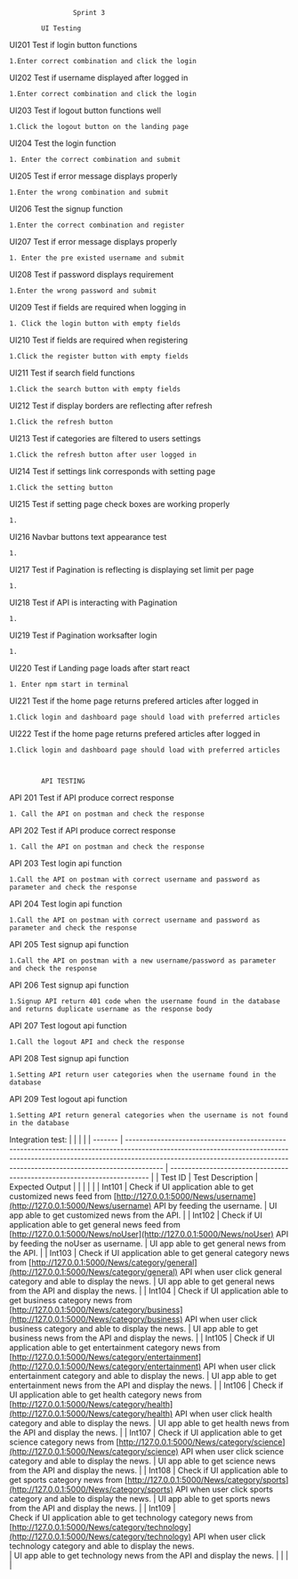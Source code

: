 					Sprint 3

			UI Testing 

UI201 	Test if login button functions   

	1.Enter correct combination and click the login

UI202    Test if username displayed after logged in 

	1.Enter correct combination and click the login 

UI203    Test if logout button functions well

	1.Click the logout button on the landing page   

UI204   Test the login function 

	1. Enter the correct combination and submit  

UI205    Test if error message displays properly

	1.Enter the wrong combination and submit  

UI206     Test the signup function    

	1.Enter the correct combination and register

UI207    Test if error message displays properly 

	1. Enter the pre existed username and submit

UI208    Test if password displays requirement    

	1.Enter the wrong password and submit 

UI209    Test if fields are required when logging in  

	1. Click the login button with empty fields

UI210    Test if fields are required when registering    

	1.Click the register button with empty fields 

UI211    Test if search field functions  

	1.Click the search button with empty fields  

UI212     Test if display borders are reflecting after refresh   

	1.Click the refresh button  

UI213    Test if categories are filtered to users settings    

	1.Click the refresh button after user logged in

UI214    Test if settings link corresponds with setting page 

	1.Click the setting button  

UI215    Test if setting page check boxes are working properly       

	1. 

UI216    Navbar buttons text appearance test

	1.

UI217     Test if Pagination is reflecting is displaying set limit per page

	1.

UI218    Test if API is interacting with Pagination 

	1. 

UI219    Test if Pagination worksafter login    

	1.

UI220    Test if Landing page loads after start react    

	1. Enter npm start in terminal

UI221    Test if the home page returns prefered articles after logged in 

	1.Click login and dashboard page should load with preferred articles 

UI222    Test if the home page returns prefered articles after logged in

	1.Click login and dashboard page should load with preferred articles



			API TESTING

API 201   Test if API produce correct response

	1. Call the API on postman and check the response     

API 202  Test if API produce correct response

	1. Call the API on postman and check the response     

API 203	 Test login api function

	1.Call the API on postman with correct username and password as parameter and check the response

API 204  Test login api function

	1.Call the API on postman with correct username and password as parameter and check the response

API 205	  Test signup api function

	1.Call the API on postman with a new username/password as parameter and check the response

API 206  Test signup api function  

	1.Signup API return 401 code when the username found in the database and returns duplicate username as the response body

API 207  Test logout api function

	1.Call the logout API and check the response

API 208  Test signup api function  

	1.Setting API return user categories when the username found in the database 

API 209  Test logout api function

	1.Setting API return general categories when the username is not found in the database


Integration test:
|         |                                                                                                                                                                                                                                                      |                                                                          |
| ------- | ---------------------------------------------------------------------------------------------------------------------------------------------------------------------------------------------------------------------------------------------------- | ------------------------------------------------------------------------ |
| Test ID | Test Description                                                                                                                                                                                                                                     | Expected Output                                                          |
|         |                                                                                                                                                                                                                                                      |                                                                          |
| Int101  | Check if UI application able to get customized news feed from [http://127.0.0.1:5000/News/username](http://127.0.0.1:5000/News/username) API by feeding the username.                                                                                | UI app able to get customized news from the API.                         |
| Int102  | Check if UI application able to get general news feed from [http://127.0.0.1:5000/News/noUser](http://127.0.0.1:5000/News/noUser) API by feeding the noUser as username.                                                                             | UI app able to get general news from the API.                            |
| Int103  | Check if UI application able to get general category news from [http://127.0.0.1:5000/News/category/general](http://127.0.0.1:5000/News/category/general) API when user click general category and able to display the news.                         | UI app able to get general news from the API and display the news.       |
| Int104  | Check if UI application able to get business category news from [http://127.0.0.1:5000/News/category/business](http://127.0.0.1:5000/News/category/business) API when user click business category and able to display the news.                     | UI app able to get business news from the API and display the news.      |
| Int105  | Check if UI application able to get entertainment category news from [http://127.0.0.1:5000/News/category/entertainment](http://127.0.0.1:5000/News/category/entertainment) API when user click entertainment category and able to display the news. | UI app able to get entertainment news from the API and display the news. |
| Int106  | Check if UI application able to get health category news from [http://127.0.0.1:5000/News/category/health](http://127.0.0.1:5000/News/category/health) API when user click health category and able to display the news.                             | UI app able to get health news from the API and display the news.        |
| Int107  | Check if UI application able to get science category news from [http://127.0.0.1:5000/News/category/science](http://127.0.0.1:5000/News/category/science) API when user click science category and able to display the news.                         | UI app able to get science news from the API and display the news.       |
| Int108  | Check if UI application able to get sports category news from [http://127.0.0.1:5000/News/category/sports](http://127.0.0.1:5000/News/category/sports) API when user click sports category and able to display the news.                             | UI app able to get sports news from the API and display the news.        |
| Int109  | <br>Check if UI application able to get technology category news from [http://127.0.0.1:5000/News/category/technology](http://127.0.0.1:5000/News/category/technology) API when user click technology category and able to display the news.<br>     | UI app able to get technology news from the API and display the news.    |
|         |                                                                                                                                                                                                                                                      |	
	
